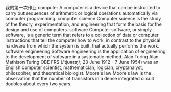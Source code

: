 我的第一次作业
computer   A computer is a device that can be instructed to carry out sequences of arithmetic or logical operations automatically via computer programming.
computer science  Computer science is the study of the theory, experimentation, and engineering that form the basis for the design and use of computers. 
software  Computer software, or simply software, is a generic term that refers to a collection of data or computer instructions that tell the computer how to work, in contrast to the physical hardware from which the system is built, that actually performs the work. 
software engineering   Software engineering is the application of engineering to the development of software in a systematic method.
Alan Turing   Alan Mathison Turing OBE FRS (/ˈtjʊərɪŋ/; 23 June 1912 – 7 June 1954) was an English computer scientist, mathematician, logician, cryptanalyst, philosopher, and theoretical biologist.
Moore's law Moore's law is the observation that the number of transistors in a dense integrated circuit doubles about every two years. 
